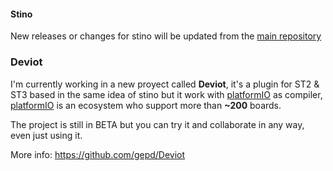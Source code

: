 #### Stino

New releases or changes for stino will be updated from the [main repository](https://github.com/Robot-Will/Stino)

### Deviot

I'm currently working in a new proyect called **Deviot**, it's a plugin for ST2 & ST3 based in the same idea of stino but it work with [platformIO](http://platformio.org/) as compiler, [platformIO](http://platformio.org/) is an ecosystem who support more than **~200** boards.

The project is still in BETA but you can try it and collaborate in any way, even just using it.

More info: https://github.com/gepd/Deviot
